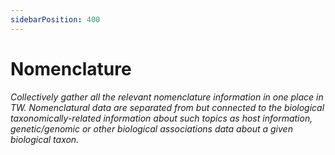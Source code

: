 ```yaml
---
sidebarPosition: 400
---
```

# Nomenclature

_Collectively gather all the relevant nomenclature information in one place in TW. Nomenclatural data are separated from but connected to the biological taxonomically-related information about such topics as host information, genetic/genomic or other biological associations data about a given biological taxon._

